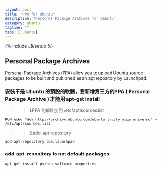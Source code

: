 ```yaml
---
layout: post
title: "PPA for Ubuntu"
description: "Personal Package Archives for Ubuntu"
category: ubuntu
tagline: ""
tags: [ ubuntu]
---
```

{% include JB/setup %}

## Personal Package Archives

Personal Package Archives (PPA) allow you to upload Ubuntu source packages to be built and published as an apt repository by Launchpad. 


### 安裝不是 Ubuntu 的預設的軟體，要新增第三方的PPA ( Personal Package Archive ) 才能用 apt-get install


>>1.PPA 的網址加到 /etc/apt/sources.list 

`RUN echo "deb http://archive.ubuntu.com/ubuntu trusty main universe" > /etc/apt/sources.list`

>>2.add-apt-repository

`add-apt-repository ppa:launchpad`

### add-apt-repository is not default packages

`apt-get install python-software-properties`

